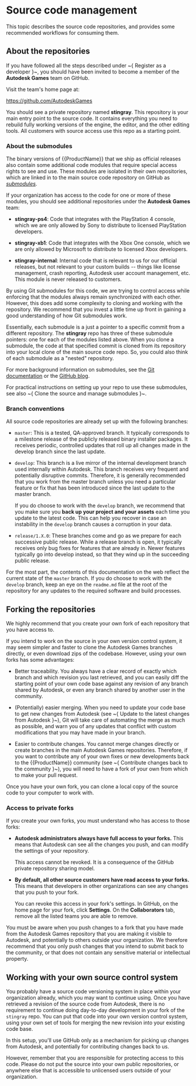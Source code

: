 # Source code management

This topic describes the source code repositories, and provides some recommended workflows for consuming them.

## About the repositories

If you have followed all the steps described under ~{ Register as a developer }~, you should have been invited to become a member of the **Autodesk Games** team on GitHub.

Visit the team's home page at:

<https://github.com/AutodeskGames>

You should see a private repository named **stingray**. This repository is your main entry point to the source code. It contains everything you need to rebuild fully working versions of the engine, the editor, and the other editing tools. All customers with source access use this repo as a starting point.

### About the submodules

The binary versions of {{ProductName}} that we ship as official releases also contain some additional code modules that require special access rights to see and use. These modules are isolated in their own repositories, which are linked in to the main source code repository on GitHub as *[submodules](https://git-scm.com/book/en/v2/Git-Tools-Submodules)*.

If your organization has access to the code for one or more of these modules, you should see additional repositories under the **Autodesk Games** team:

-   **stingray-ps4**: Code that integrates with the PlayStation 4 console, which we are only allowed by Sony to distribute to licensed PlayStation developers.

-   **stingray-xb1**: Code that integrates with the Xbox One console, which we are only allowed by Microsoft to distribute to licensed Xbox developers.

-   **stingray-internal**: Internal code that is relevant to us for our official releases, but not relevant to your custom builds -- things like license management, crash reporting, Autodesk user account management, etc. This module is never released to customers.

By using Git submodules for this code, we are trying to control access while enforcing that the modules always remain synchronized with each other. However, this does add some complexity to cloning and working with the repository. We recommend that you invest a little time up front in gaining a good understanding of how Git submodules work.

Essentially, each submodule is a just a pointer to a specific commit from a different repository. The **stingray** repo has three of these submodule pointers: one for each of the modules listed above. When you clone a submodule, the code at that specified commit is cloned from its repository into your local clone of the main source code repo. So, you could also think of each submodule as a "nested" repository.

For more background information on submodules, see the [Git documentation](https://git-scm.com/book/en/v2/Git-Tools-Submodules) or the [GitHub blog](https://github.com/blog/2104-working-with-submodules).

For practical instructions on setting up your repo to use these submodules, see also ~{ Clone the source and manage submodules }~.

### Branch conventions

All source code repositories are already set up with the following branches:

-   `master`: This is a tested, QA-approved branch. It typically corresponds to a milestone release of the publicly released binary installer packages. It receives periodic, controlled updates that roll up all changes made in the develop branch since the last update.

-   `develop`: This branch is a live mirror of the internal development branch used internally within Autodesk. This branch receives very frequent and potentially disruptive commits. Therefore, it is generally recommended that you work from the master branch unless you need a particular feature or fix that has been introduced since the last update to the master branch.

    If you do choose to work with the `develop` branch, we recommend that you make sure you **back up your project and your assets** each time you update to the latest code. This can help you recover in case an instability in the `develop` branch causes a corruption in your data.

-   `release/1.X.0`: These branches come and go as we prepare for each successive public release. While a release branch is open, it typically receives only bug fixes for features that are already in. Newer features typically go into develop instead, so that they wind up in the succeeding public release.

For the most part, the contents of this documentation on the web reflect the current state of the `master` branch. If you do choose to work with the `develop` branch, keep an eye on the `readme.md` file at the root of the repository for any updates to the required software and build processes.

## Forking the repositories

We highly recommend that you create your own fork of each repository that you have access to.

If you intend to work on the source in your own version control system, it may seem simpler and faster to clone the Autodesk Games branches directly, or even download zips of the codebase. However, using your own forks has some advantages:

-	Better traceability. You always have a clear record of exactly which branch and which revision you last retrieved, and you can easily diff the starting point of your own code base against any revision of any branch shared by Autodesk, or even any branch shared by another user in the community.

-	(Potentially) easier merging. When you need to update your code base to get new changes from Autodesk (see ~{ Update to the latest changes from Autodesk }~), Git will take care of automating the merge as much as possible, and warn you of any updates that conflict with custom modifications that you may have made in your branch.

-	Easier to contribute changes. You cannot merge changes directly or create branches in the main Autodesk Games repositories. Therefore, if you want to contribute any of your own fixes or new developments back to the {{ProductName}} community (see ~{ Contribute changes back to the community
 }~), you will need to have a fork of your own from which to make your pull request.

Once you have your own fork, you can clone a local copy of the source code to your computer to work with.

### Access to private forks

If you create your own forks, you must understand who has access to those forks:

-	**Autodesk administrators always have full access to your forks.** This means that Autodesk can see all the changes you push, and can modify the settings of your repository.

	This access cannot be revoked. It is a consequence of the GitHub private repository sharing model.

-	**By default, all other source customers have read access to your forks.** This means that developers in other organizations can see any changes that you push to your fork.

	You can revoke this access in your fork's settings. In GitHub, on the home page for your fork, click **Settings**. On the **Collaborators** tab, remove all the listed teams you are able to remove.

You must be aware when you push changes to a fork that you have made from the Autodesk Games repository that you are making it visible to Autodesk, and potentially to others outside your organization. We therefore recommend that you only push changes that you intend to submit back to the community, or that does not contain any sensitive material or intellectual property.

## Working with your own source control system

You probably have a source code versioning system in place within your organization already, which you may want to continue using. Once you have retrieved a revision of the source code from Autodesk, there is no requirement to continue doing day-to-day development in your fork of the `stingray` repo. You can put that code into your own version control system, using your own set of tools for merging the new revision into your existing code base.

In this setup, you'll use GitHub only as a mechanism for picking up changes from Autodesk, and potentially for contributing changes back to us.

However, remember that you are responsible for protecting access to this code. Please do not put the source into your own public repositories, or anywhere else that is accessible to unlicensed users outside of your organization.
